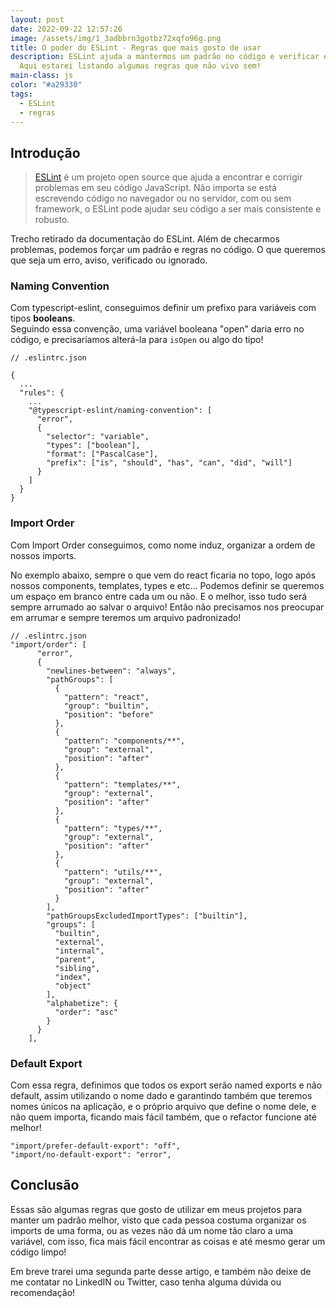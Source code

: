 ```yaml
---
layout: post
date: 2022-09-22 12:57:26
image: /assets/img/1_3adbbrn3gotbz72xqfo96g.png
title: O poder do ESLint - Regras que mais gosto de usar
description: ESLint ajuda a mantermos um padrão no código e verificar erros.
  Aqui estarei listando algumas regras que não vivo sem!
main-class: js
color: "#a29330"
tags:
  - ESLint
  - regras
---
```

## Introdução



> [ESLint](https://eslint.org/) é um projeto open source que ajuda a encontrar e corrigir problemas em seu código JavaScript. Não importa se está escrevendo código no navegador ou no servidor, com ou sem framework, o ESLint pode ajudar seu código a ser mais consistente e robusto.

T﻿recho retirado da documentação do ESLint. Além de checarmos problemas, podemos forçar um padrão e regras no código. O que queremos que seja um erro, aviso, verificado ou ignorado.

### Naming Convention

Com typescript-eslint, conseguimos definir um prefixo para variáveis com tipos **booleans**.\
Seguindo essa convenção, uma variável booleana "open" daria erro no código, e precisaríamos alterá-la para `isOpen` ou algo do tipo!

```jsonc
// .eslintrc.json

{
  ...
  "rules": {
    ...
    "@typescript-eslint/naming-convention": [
      "error",
      {
        "selector": "variable",
        "types": ["boolean"],
        "format": ["PascalCase"],
        "prefix": ["is", "should", "has", "can", "did", "will"]
      }
    ]
  }
}
```

### I﻿mport Order

C﻿om Import Order conseguimos, como nome induz, organizar a ordem de nossos imports.

N﻿o exemplo abaixo, sempre o que vem do react ficaria no topo, logo após nossos components, templates, types e etc... Podemos definir se queremos um espaço em branco entre cada um ou não. E o melhor, isso tudo será sempre arrumado ao salvar o arquivo! Então não precisamos nos preocupar em arrumar e sempre teremos um arquivo padronizado!

```jsonc
// .eslintrc.json
"import/order": [
      "error",
      {
        "newlines-between": "always",
        "pathGroups": [
          {
            "pattern": "react",
            "group": "builtin",
            "position": "before"
          },
          {
            "pattern": "components/**",
            "group": "external",
            "position": "after"
          },
          {
            "pattern": "templates/**",
            "group": "external",
            "position": "after"
          },
          {
            "pattern": "types/**",
            "group": "external",
            "position": "after"
          },
          {
            "pattern": "utils/**",
            "group": "external",
            "position": "after"
          }
        ],
        "pathGroupsExcludedImportTypes": ["builtin"],
        "groups": [
          "builtin",
          "external",
          "internal",
          "parent",
          "sibling",
          "index",
          "object"
        ],
        "alphabetize": {
          "order": "asc"
        }
      }
    ],
```

### D﻿efault Export

C﻿om essa regra, definimos que todos os export serão named exports e não default, assim utilizando o nome dado e garantindo também que teremos nomes únicos na aplicação, e o próprio arquivo que define o nome dele, e não quem importa, ficando mais fácil também, que o refactor funcione até melhor!

```jsonc
"import/prefer-default-export": "off",
"import/no-default-export": "error",
```

## C﻿onclusão

E﻿ssas são algumas regras que gosto de utilizar em meus projetos para manter um padrão melhor, visto que cada pessoa costuma organizar os imports de uma forma, ou as vezes não dá um nome tão claro a uma variável, com isso, fica mais fácil encontrar as coisas e até mesmo gerar um código limpo!

E﻿m breve trarei uma segunda parte desse artigo, e também não deixe de me contatar no LinkedIN ou Twitter, caso tenha alguma dúvida ou recomendação!